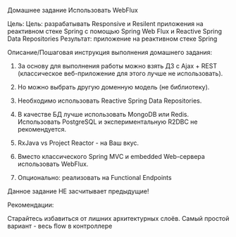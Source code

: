 Домашнее задание
Использовать WebFlux

Цель:
Цель: разрабатывать Responsive и Resilent приложения на реактивном стеке Spring c помощью Spring Web Flux и Reactive Spring Data Repositories
Результат: приложение на реактивном стеке Spring


Описание/Пошаговая инструкция выполнения домашнего задания:

1. За основу для выполнения работы можно взять ДЗ с Ajax + REST (классическое веб-приложение для этого лучше не использовать).

2. Но можно выбрать другую доменную модель (не библиотеку).

3. Необходимо использовать Reactive Spring Data Repositories.

4. В качестве БД лучше использовать MongoDB или Redis. Использовать PostgreSQL и экспериментальную R2DBC не рекомендуется.

5. RxJava vs Project Reactor - на Ваш вкус.

6. Вместо классического Spring MVC и embedded Web-сервера использовать WebFlux.

7. Опционально: реализовать на Functional Endpoints

Данное задание НЕ засчитывает предыдущие!

Рекомендации:

Старайтесь избавиться от лишних архитектурных слоёв. Самый простой вариант - весь flow в контроллере